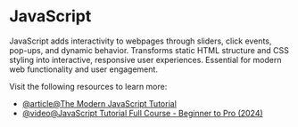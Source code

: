 # JavaScript

JavaScript adds interactivity to webpages through sliders, click events, pop-ups, and dynamic behavior. Transforms static HTML structure and CSS styling into interactive, responsive user experiences. Essential for modern web functionality and user engagement.

Visit the following resources to learn more:

- [@article@The Modern JavaScript Tutorial](https://javascript.info/)
- [@video@JavaScript Tutorial Full Course - Beginner to Pro (2024)](https://www.youtube.com/watch?v=EerdGm-ehJQ)
